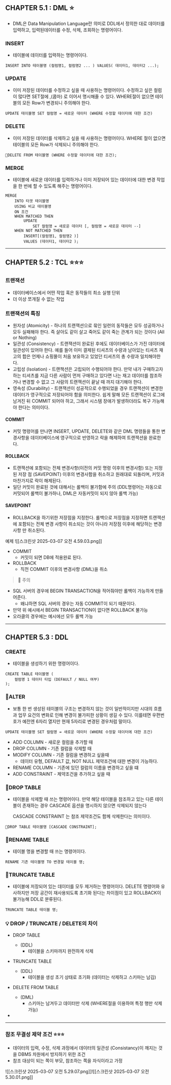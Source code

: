 ## CHAPTER 5.1 :  DML ⭐️

- DML은 Data Manipulation Language란 의미로 DDL에서 정의한 대로 데이터를 입력하고, 입력된데이터를 수정, 삭제, 조회하는 명령어이다.

### INSERT
- 테이블에 데이터를 입력하는 명령어이다.

```
INSERT INTO 테이블명 (컬럼명1, 컬럼명2 ... ) VALUES( 데이터1, 데이터2 ...);
```

### UPDATE

- 이미 저장된 데이터를 수정하고 싶을 때 사용하는 명령어이다. 수정하고 싶은 컬럼이 많다면 SET절에 
,(콤마) 로 이어서 명시해줄 수 있다. WHERE절이 없으면 테이블의 모든 Row가 변경되니 주의해야 한다.

```
UPDATE 테이블명 SET 컬럼명 = 새로운 데이터 (WHERE 수정할 데이터에 대한 조건)
```


### DELETE

- 이미 저장된 데이터를 삭제하고 싶을 때 사용하는 명령어이다. WHERE 절이 없으면 테이블의 모든 Row가 삭제되니 주의해야 한다.

```
DELETE FROM 테이블명 (WHERE 수정할 데이터에 대한 조건);
```

### MERGE

- 테이블에 새로운 데이터를 입력하거나 이미 저장되어 있는 데이터에 대한 변경 작업을 한 번에 할 수 있도록 해주는 명령어이다.

```
MERGE
	INTO 타겟 테이블명
	USING 비교 테이블명
	ON 조건
	WHEN MATCHED THEN
		UPDATE
			SET 컬럼명 = 새로운 데이터 [, 컬럼명 = 새로운 데이터 --]
	WHEN NOT MATCHED THEN
		INSERT[(컬럼명1, 컬럼명2 )]
		VALUES (데이터1, 데이터2 );
```

---

## CHAPTER 5.2 :  TCL ⭐️⭐️⭐️

### 트랜잭션
- 데이터베이스에서 어떤 작업 혹은 동작들의 최소 실행 단위
- 더 이상 쪼개질 수 없는 작업

### 트랜잭션의 특징

- 원자성 (Atomicity) - 하나의 트랜잭션으로 묶인 일련의 동작들은 모두 성공하거나 모두 실패해야 한다. 즉 살아도 같이 살고 죽어도 같이 죽는 관계가 되는 것이다 (All or Nothing)
- 일관성 (Consistency) - 트랜잭션이 완료된 후에도 데이터베이스가 가진 데이터에 일관성이 있어야 한다. 예를 들어 이미 결제된 티셔츠의 수량과 남아있는 티셔츠 재고의 합은 언제나 쇼핑몰이 처음 보유하고 있었던 티셔츠의 총 수량과 일치해야한다.
- 고립성 (Isolation) - 트랜책션은 고립되어 수행되어야 한다. 만약 내가 구매하고자 하는 티셔츠를 지금 다른 사람이 먼저 구매하고 있다면 나는 재고 데이터를 참조하거나 변경할 수 없고 그 사람의 트랜잭션이 끝날 때 까지 대기해야 한다.
- 영속성 (Durability) - 트랜잭션이 성공적으로 수행되었을 경우 트랜잭션이 변경한 데이터가 영구적으로 저장되어야 함을 의미한다. 쉽게 말해 모든 트랜잭션이 로그에 남겨진 뒤 COMMIT 되어야 하고, 그래서 시스템 장애가 발생하더라도 복구 가능해야 한다는 의미이다.

#### COMMIT
- 커밋 명령어를 만나면 INSERT, UPDATE, DELETE와 같은 DML 명령들을 통한 변경사항을 데이터베이스에 영구적으로 반영하고 락을 해제하여 트랜잭션을 완료한다.

#### ROLLBACK
- 트랜잭션에 포함되는 전체 변경사항(이전의 커밋 명령 이후의 변경사함) 또는 지정된 저장 점 (SAVEPOINT) 이후의 변경사함을 취소하고 원래대로 되돌리며, 커밋과 마찬가지로 락이 해제된다.
- 일단 커밋이 완료된 것에 대해서는 롤백이 불가함에 주의
	(DDL명령어는 자동으로 커밋되어 롤백이 불가하나, DML은 자동커밋이 되지 않아 롤백 가능)

#### SAVEPOINT
- ROLLBACK을 하기위한 저장점을 지정한다. 롤백으로 저장점을 지정하면 트랜잭션에 포함되는 전체 변경 사항이 취소되는 것이 아니라 저장점 이후에 해당하는 변경사항 만 취소된다.

예제
![[스크린샷 2025-03-07 오전 4.59.03.png]]

- COMMIT
	- 커밋이 되면 DB에 적용완료 된다.
- ROLLBACK
	- 직전 COMMIT 이후의 변경사항 (DML)을 취소

> 📌 주의
- SQL 서버의 경우에 BEGIN TRANSACTION을 적어줘야만 롤백이 가능하게 만들어준다.
	- 왜냐하면 SQL 서버의 경우는 자동 COMMIT이 되기 때문이다.
- 만약 위 예시에서 BEGIN TRANSACTION이 없다면 ROLLBACK 불가능
- 오라클의 경우에는 예시에선 모두 롤백 가능

---

## CHAPTER 5.3 :  DDL 

### CREATE

- 테이블을 생성하기 위한 명령어이다.

```
CREATE TABLE 테이블명 (
	컬럼명 1 데이터 타입 (DEFAULT / NULL 여부)
);
```

### ALTER

- 보통 한 번 생성된 테이블의 구조는 변경하지 않는 것이 일반적이지만 시대의 흐름과 업무 요건의 변화로 인해 변경이 불가피한 상황이 생길 수 있다. 이를테면 우편번호가 예전엔 6자리 열지만 현재 5자리로 변경된 경우처럼 말이다.

```
UPDATE 테이블명 SET 컬럼명 = 새로운 데이터 (WHERE 수정할 데이터에 대한 조건)
```

- ADD COLUMN - 새로운 컬럼을 추가할 때
- DROP COLUMN - 기존 컬럼을 삭제할 때
- MODIFY COLUMN - 기존 컬럼을 변경하고 싶을때 
	- 데이터 유형, DEFAULT 값, NOT NULL 제약조건에 대한 변경이 가능하다.
- RENAME COLUMN - 기존에 있던 컬럼의 이름을 변경하고 싶을 떄
- ADD CONSTRAINT - 제약조건을 추가하고 싶을 때 

### DROP TABLE

- 테이블을 삭제할 때 쓰는 명령어이다. 만약 해당 테이블을 참조하고 있는 다른 테이블이 존재하는 경우 CASCADE 옵션을 명시하지 않으면 삭제되지 않는다

	CASCADE CONSTRAINT 는 참조 제약조건도 함께 삭제한다는 의미이다.

```
DROP TABLE 테이블명 [CASCADE CONSTRAINT];
```

### RENAME TABLE

- 테이블 명을 변경할 때 쓰는 명령어이다.

```
RENAME 기존 테이블명 TO 변경할 테이블 명;
```

### TRUNCATE TABLE

- 테이블에 저장되어 있는 데이터를 모두 제거하는 명령어이다. DELETE 명령어와 유사하지만 저장 공간이 재사용되도록 초기화 된다는 차이점이 있고 ROLLBACK이 불가능해 DDL로 분류된다.

```
TRUNCATE TABLE 테이블 명;
```

### 💡 DROP / TRUNCATE / DELETE의 차이

- DROP TABLE 
	- (DDL) 
		- 테이블을 스키마까지 완전하게 삭제
- TRUNCATE TABLE 
	- (DDL) 
		- 테이블을 생성 초기 상태로 초기화 (데이터는 삭제하고 스키마는 남김)
- DELETE FROM TABLE
	- (DML)
		- 스키마는 남겨두고 데이터만 삭제 (WHERE절을 이용하여 특정 행만 삭제 가능)

- 


---


### 참조 무결성 제약 조건 ⭐️⭐️⭐️

- 데이터의 입력, 수정, 삭제 과정에서 데이터의 일관성 (Consistancy)이 깨지는 것을 DBMS 차원에서 방지하기 위한 조건
- 참조 대상이 되는 쪽이 부모, 참조하는 쪽을 자식이라고 가정

![[스크린샷 2025-03-07 오전 5.29.07.png]]![[스크린샷 2025-03-07 오전 5.30.01.png]]

